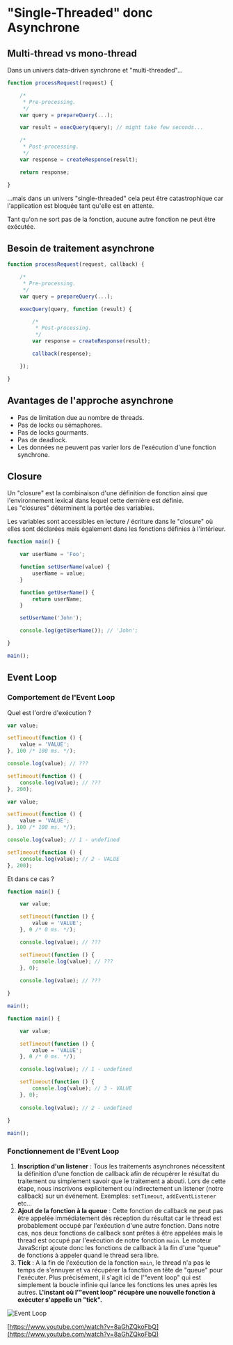 # "Single-Threaded" donc Asynchrone

## Multi-thread vs mono-thread

Dans un univers data-driven synchrone et "multi-threaded"...

```javascript
function processRequest(request) {

    /*
     * Pre-processing.
     */
    var query = prepareQuery(...);

    var result = execQuery(query); // might take few seconds...

    /*
     * Post-processing.
     */
    var response = createResponse(result);

    return response;

}
```

...mais dans un univers "single-threaded" cela peut être catastrophique car l'application est bloquée tant qu'elle est en attente.

Tant qu'on ne sort pas de la fonction, aucune autre fonction ne peut être exécutée.

## Besoin de traitement asynchrone

```javascript
function processRequest(request, callback) {

    /*
     * Pre-processing.
     */
    var query = prepareQuery(...);

    execQuery(query, function (result) {

        /*
         * Post-processing.
         */
        var response = createResponse(result);

        callback(response);

    });

}
```

## Avantages de l'approche asynchrone

* Pas de limitation due au nombre de threads.
* Pas de locks ou sémaphores.
* Pas de locks gourmants.
* Pas de deadlock.
* Les données ne peuvent pas varier lors de l'exécution d'une fonction synchrone.

## Closure

Un "closure" est la combinaison d'une définition de fonction ainsi que l'environnement lexical dans lequel cette dernière est définie.  
Les "closures" déterminent la portée des variables.

Les variables sont accessibles en lecture / écriture dans le "closure" où elles sont déclarées mais également dans les fonctions définies à l'intérieur.

```javascript
function main() {

    var userName = 'Foo';

    function setUserName(value) {
        userName = value;
    }

    function getUserName() {
        return userName;
    }

    setUserName('John');

    console.log(getUserName()); // 'John';

}

main();
```

## Event Loop

### Comportement de l'Event Loop

Quel est l'ordre d'exécution ?

```javascript
var value;

setTimeout(function () {
    value = 'VALUE';
}, 100 /* 100 ms. */);

console.log(value); // ???

setTimeout(function () {
    console.log(value); // ???
}, 200);
```

```javascript
var value;

setTimeout(function () {
    value = 'VALUE';
}, 100 /* 100 ms. */);

console.log(value); // 1 - undefined

setTimeout(function () {
    console.log(value); // 2 - VALUE
}, 200);
```

Et dans ce cas ?


```javascript
function main() {

    var value;

    setTimeout(function () {
        value = 'VALUE';
    }, 0 /* 0 ms. */);

    console.log(value); // ???

    setTimeout(function () {
        console.log(value); // ???
    }, 0);
    
    console.log(value); // ???

}

main();
```

```javascript
function main() {

    var value;

    setTimeout(function () {
        value = 'VALUE';
    }, 0 /* 0 ms. */);

    console.log(value); // 1 - undefined

    setTimeout(function () {
        console.log(value); // 3 - VALUE
    }, 0);
    
    console.log(value); // 2 - undefined
    
}

main();
```


### Fonctionnement de l'Event Loop

1. **Inscription d'un listener** : Tous les traitements asynchrones nécessitent la définition d'une fonction de callback afin de récupérer le résultat du traitement ou simplement savoir que le traitement a abouti. Lors de cette étape, nous inscrivons explicitement ou indirectement un listener \(notre callback\) sur un événement. Exemples: `setTimeout`, `addEventListener` etc... 
2. **Ajout de la fonction à la queue** : Cette fonction de callback ne peut pas être appelée immédiatement dès réception du résultat car le thread est probablement occupé par l'exécution d'une autre fonction. Dans notre cas, nos deux fonctions de callback sont prêtes à être appelées mais le thread est occupé par l'exécution de notre fonction `main`. Le moteur JavaScript ajoute donc les fonctions de callback à la fin d'une "queue" de fonctions à appeler quand le thread sera libre. 
3. **Tick** : A la fin de l'exécution de la fonction `main`, le thread n'a pas le temps de s'ennuyer et va récupérer la fonction en tête de "queue" pour l'exécuter. Plus précisément, il s'agit ici de l'"event loop" qui est simplement la boucle infinie qui lance les fonctions les unes après les autres. **L'instant où l'"event loop" récupère une nouvelle fonction à exécuter s'appelle un "tick".**

![Event Loop](../.gitbook/assets/event-loop.jpg)


[https://www.youtube.com/watch?v=8aGhZQkoFbQ](https://www.youtube.com/watch?v=8aGhZQkoFbQ)







